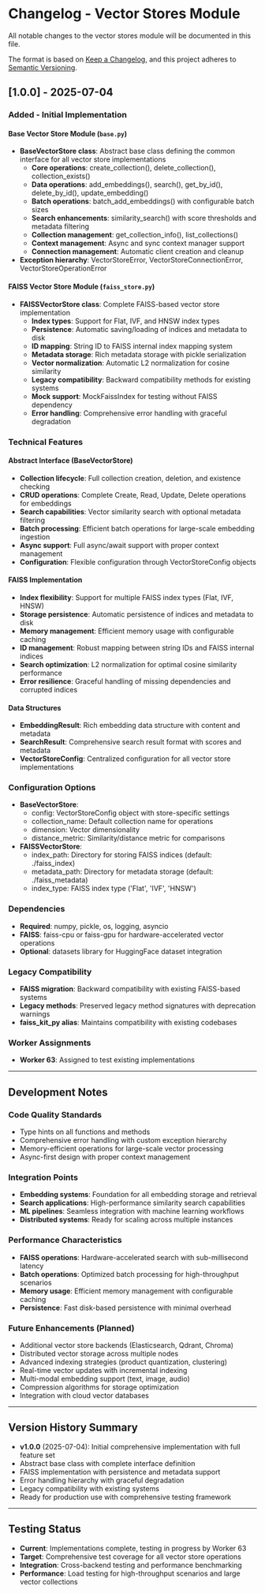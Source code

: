 # Changelog - Vector Stores Module

All notable changes to the vector stores module will be documented in this file.

The format is based on [Keep a Changelog](https://keepachangelog.com/en/1.0.0/),
and this project adheres to [Semantic Versioning](https://semver.org/spec/v2.0.0.html).

## [1.0.0] - 2025-07-04

### Added - Initial Implementation

#### Base Vector Store Module (`base.py`)
- **BaseVectorStore class**: Abstract base class defining the common interface for all vector store implementations
  - **Core operations**: create_collection(), delete_collection(), collection_exists()
  - **Data operations**: add_embeddings(), search(), get_by_id(), delete_by_id(), update_embedding()
  - **Batch operations**: batch_add_embeddings() with configurable batch sizes
  - **Search enhancements**: similarity_search() with score thresholds and metadata filtering
  - **Collection management**: get_collection_info(), list_collections()
  - **Context management**: Async and sync context manager support
  - **Connection management**: Automatic client creation and cleanup
- **Exception hierarchy**: VectorStoreError, VectorStoreConnectionError, VectorStoreOperationError

#### FAISS Vector Store Module (`faiss_store.py`)
- **FAISSVectorStore class**: Complete FAISS-based vector store implementation
  - **Index types**: Support for Flat, IVF, and HNSW index types
  - **Persistence**: Automatic saving/loading of indices and metadata to disk
  - **ID mapping**: String ID to FAISS internal index mapping system
  - **Metadata storage**: Rich metadata storage with pickle serialization
  - **Vector normalization**: Automatic L2 normalization for cosine similarity
  - **Legacy compatibility**: Backward compatibility methods for existing systems
  - **Mock support**: MockFaissIndex for testing without FAISS dependency
  - **Error handling**: Comprehensive error handling with graceful degradation

### Technical Features

#### Abstract Interface (BaseVectorStore)
- **Collection lifecycle**: Full collection creation, deletion, and existence checking
- **CRUD operations**: Complete Create, Read, Update, Delete operations for embeddings
- **Search capabilities**: Vector similarity search with optional metadata filtering
- **Batch processing**: Efficient batch operations for large-scale embedding ingestion
- **Async support**: Full async/await support with proper context management
- **Configuration**: Flexible configuration through VectorStoreConfig objects

#### FAISS Implementation
- **Index flexibility**: Support for multiple FAISS index types (Flat, IVF, HNSW)
- **Storage persistence**: Automatic persistence of indices and metadata to disk
- **Memory management**: Efficient memory usage with configurable caching
- **ID management**: Robust mapping between string IDs and FAISS internal indices
- **Search optimization**: L2 normalization for optimal cosine similarity performance
- **Error resilience**: Graceful handling of missing dependencies and corrupted indices

#### Data Structures
- **EmbeddingResult**: Rich embedding data structure with content and metadata
- **SearchResult**: Comprehensive search result format with scores and metadata
- **VectorStoreConfig**: Centralized configuration for all vector store implementations

### Configuration Options
- **BaseVectorStore**:
  - config: VectorStoreConfig object with store-specific settings
  - collection_name: Default collection name for operations
  - dimension: Vector dimensionality
  - distance_metric: Similarity/distance metric for comparisons
- **FAISSVectorStore**:
  - index_path: Directory for storing FAISS indices (default: ./faiss_index)
  - metadata_path: Directory for metadata storage (default: ./faiss_metadata)
  - index_type: FAISS index type ('Flat', 'IVF', 'HNSW')

### Dependencies
- **Required**: numpy, pickle, os, logging, asyncio
- **FAISS**: faiss-cpu or faiss-gpu for hardware-accelerated vector operations
- **Optional**: datasets library for HuggingFace dataset integration

### Legacy Compatibility
- **FAISS migration**: Backward compatibility with existing FAISS-based systems
- **Legacy methods**: Preserved legacy method signatures with deprecation warnings
- **faiss_kit_py alias**: Maintains compatibility with existing codebases

### Worker Assignments
- **Worker 63**: Assigned to test existing implementations

---

## Development Notes

### Code Quality Standards
- Type hints on all functions and methods
- Comprehensive error handling with custom exception hierarchy
- Memory-efficient operations for large-scale vector processing
- Async-first design with proper context management

### Integration Points
- **Embedding systems**: Foundation for all embedding storage and retrieval
- **Search applications**: High-performance similarity search capabilities
- **ML pipelines**: Seamless integration with machine learning workflows
- **Distributed systems**: Ready for scaling across multiple instances

### Performance Characteristics
- **FAISS operations**: Hardware-accelerated search with sub-millisecond latency
- **Batch operations**: Optimized batch processing for high-throughput scenarios
- **Memory usage**: Efficient memory management with configurable caching
- **Persistence**: Fast disk-based persistence with minimal overhead

### Future Enhancements (Planned)
- Additional vector store backends (Elasticsearch, Qdrant, Chroma)
- Distributed vector storage across multiple nodes
- Advanced indexing strategies (product quantization, clustering)
- Real-time vector updates with incremental indexing
- Multi-modal embedding support (text, image, audio)
- Compression algorithms for storage optimization
- Integration with cloud vector databases

---

## Version History Summary

- **v1.0.0** (2025-07-04): Initial comprehensive implementation with full feature set
- Abstract base class with complete interface definition
- FAISS implementation with persistence and metadata support
- Error handling hierarchy with graceful degradation
- Legacy compatibility with existing systems
- Ready for production use with comprehensive testing framework

---

## Testing Status
- **Current**: Implementations complete, testing in progress by Worker 63
- **Target**: Comprehensive test coverage for all vector store operations
- **Integration**: Cross-backend testing and performance benchmarking
- **Performance**: Load testing for high-throughput scenarios and large vector collections
